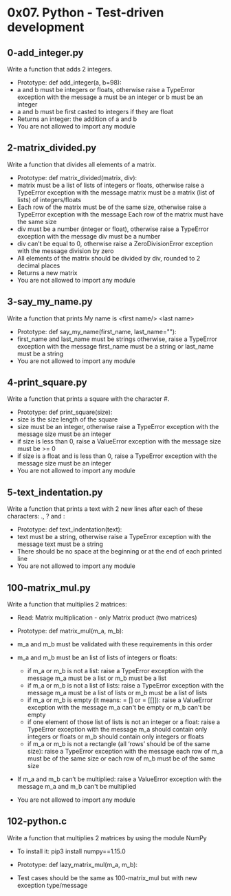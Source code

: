 # 0x07. Python - Test-driven development #
## 0-add_integer.py ##
Write a function that adds 2 integers.

* Prototype: def add_integer(a, b=98):
* a and b must be integers or floats, otherwise raise a TypeError exception with the message a must be an integer or b must be an integer
* a and b must be first casted to integers if they are float
* Returns an integer: the addition of a and b
* You are not allowed to import any module

## 2-matrix_divided.py ##
Write a function that divides all elements of a matrix.

* Prototype: def matrix_divided(matrix, div):
* matrix must be a list of lists of integers or floats, otherwise raise a TypeError exception with the message matrix must be a matrix (list of lists) of integers/floats
* Each row of the matrix must be of the same size, otherwise raise a TypeError exception with the message Each row of the matrix must have the same size
* div must be a number (integer or float), otherwise raise a TypeError exception with the message div must be a number
* div can’t be equal to 0, otherwise raise a ZeroDivisionError exception with the message division by zero
* All elements of the matrix should be divided by div, rounded to 2 decimal places
* Returns a new matrix
* You are not allowed to import any module

## 3-say_my_name.py ##
Write a function that prints My name is \<first name/> \<last name>

* Prototype: def say_my_name(first_name, last_name=""):
* first_name and last_name must be strings otherwise, raise a TypeError exception with the message first_name must be a string or last_name must be a string
* You are not allowed to import any module

## 4-print_square.py ##
Write a function that prints a square with the character #.

* Prototype: def print_square(size):
* size is the size length of the square
* size must be an integer, otherwise raise a TypeError exception with the message size must be an integer
* if size is less than 0, raise a ValueError exception with the message size must be >= 0
* if size is a float and is less than 0, raise a TypeError exception with the message size must be an integer
* You are not allowed to import any module

## 5-text_indentation.py ##
Write a function that prints a text with 2 new lines after each of these characters: ., ? and :

* Prototype: def text_indentation(text):
* text must be a string, otherwise raise a TypeError exception with the message text must be a string
* There should be no space at the beginning or at the end of each printed line
* You are not allowed to import any module

## 100-matrix_mul.py ##
Write a function that multiplies 2 matrices:

* Read: Matrix multiplication - only Matrix product (two matrices)

* Prototype: def matrix_mul(m_a, m_b):

* m_a and m_b must be validated with these requirements in this order

* m_a and m_b must be an list of lists of integers or floats:

	* if m_a or m_b is not a list: raise a TypeError exception with the message m_a must be a list or m_b must be a list
	* if m_a or m_b is not a list of lists: raise a TypeError exception with the message m_a must be a list of lists or m_b must be a list of lists
	* if m_a or m_b is empty (it means: = [] or = [[]]): raise a ValueError exception with the message m_a can't be empty or m_b can't be empty
	* if one element of those list of lists is not an integer or a float: raise a TypeError exception with the message m_a should contain only integers or floats or m_b should contain only integers or floats
	* if m_a or m_b is not a rectangle (all ‘rows’ should be of the same size): raise a TypeError exception with the message each row of m_a must be of the same size or each row of m_b must be of the same size
* If m_a and m_b can’t be multiplied: raise a ValueError exception with the message m_a and m_b can't be multiplied

* You are not allowed to import any module

## 102-python.c ##
Write a function that multiplies 2 matrices by using the module NumPy

* To install it: pip3 install numpy==1.15.0

* Prototype: def lazy_matrix_mul(m_a, m_b):
* Test cases should be the same as 100-matrix_mul but with new exception type/message

